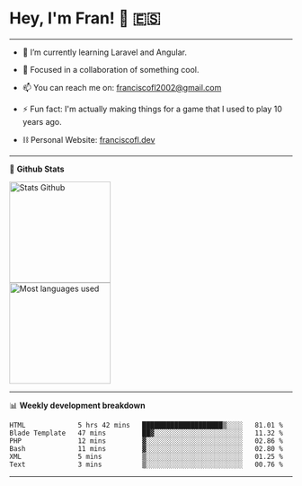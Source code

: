 # Hey, I'm Fran! 👋 :es:

-------

- 🌱 I’m currently learning Laravel and Angular.

- 👯 Focused in a collaboration of something cool.

- 📫 You can reach me on: franciscofl2002@gmail.com

- ⚡ Fun fact: I'm actually making things for a game that I used to play 10 years ago.

- ⛓  Personal Website: [franciscofl.dev](https://www.franciscofl.dev/)

-------

📝 **Github Stats**


<div align="left">
  <img height="180em" src="https://github-readme-stats.vercel.app/api?username=franciscofl12&count_private=true&show_icons=true&theme=dracula&bg_color=-45deg,282A36,3D3344" alt="Stats Github"/>
  <br>
  <img height="180em" src="https://github-readme-stats.vercel.app/api/top-langs/?username=franciscofl12&count_private&theme=dracula&bg_color=-45deg,282A36,3D3344&layout=compact&langs_count=6" alt="Most languages used"/>
</div>

-------

📊 **Weekly development breakdown**


<!--START_SECTION:waka-->

```text
HTML             5 hrs 42 mins   ████████████████████▒░░░░   81.01 %
Blade Template   47 mins         ██▓░░░░░░░░░░░░░░░░░░░░░░   11.32 %
PHP              12 mins         ▓░░░░░░░░░░░░░░░░░░░░░░░░   02.86 %
Bash             11 mins         ▓░░░░░░░░░░░░░░░░░░░░░░░░   02.80 %
XML              5 mins          ▒░░░░░░░░░░░░░░░░░░░░░░░░   01.25 %
Text             3 mins          ▒░░░░░░░░░░░░░░░░░░░░░░░░   00.76 %
```

<!--END_SECTION:waka-->

-------


